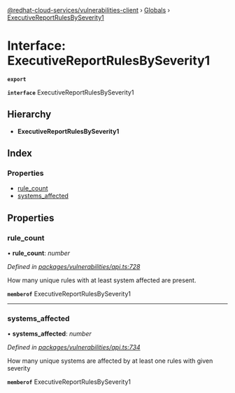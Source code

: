 [@redhat-cloud-services/vulnerabilities-client](../README.md) › [Globals](../globals.md) › [ExecutiveReportRulesBySeverity1](executivereportrulesbyseverity1.md)

# Interface: ExecutiveReportRulesBySeverity1

**`export`** 

**`interface`** ExecutiveReportRulesBySeverity1

## Hierarchy

* **ExecutiveReportRulesBySeverity1**

## Index

### Properties

* [rule_count](executivereportrulesbyseverity1.md#rule_count)
* [systems_affected](executivereportrulesbyseverity1.md#systems_affected)

## Properties

###  rule_count

• **rule_count**: *number*

*Defined in [packages/vulnerabilities/api.ts:728](https://github.com/RedHatInsights/javascript-clients/blob/master/packages/vulnerabilities/api.ts#L728)*

How many unique rules with at least system affected are present.

**`memberof`** ExecutiveReportRulesBySeverity1

___

###  systems_affected

• **systems_affected**: *number*

*Defined in [packages/vulnerabilities/api.ts:734](https://github.com/RedHatInsights/javascript-clients/blob/master/packages/vulnerabilities/api.ts#L734)*

How many unique systems are affected by at least one rules with given severity

**`memberof`** ExecutiveReportRulesBySeverity1
